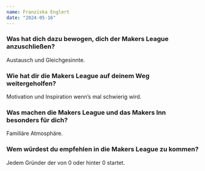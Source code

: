 ```yaml
---
name: Franziska Englert
date: "2024-05-16"
---
```


### Was hat dich dazu bewogen, dich der Makers League anzuschließen?

Austausch und Gleichgesinnte.

### Wie hat dir die Makers League auf deinem Weg weitergeholfen?

Motivation und Inspiration wenn’s mal schwierig wird.

### Was machen die Makers League und das Makers Inn besonders für dich?

Familiäre Atmosphäre.

### Wem würdest du empfehlen in die Makers League zu kommen?

Jedem Gründer der von 0 oder hinter 0 startet.
